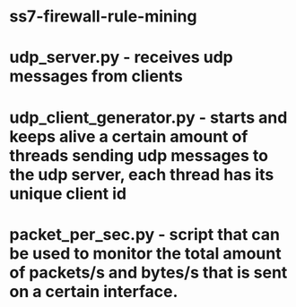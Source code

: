 # ss7-firewall-rule-mining

# udp_server.py - receives udp messages from clients

# udp_client_generator.py - starts and keeps alive a certain amount of threads sending udp messages to the udp server, each thread has its unique client id

# packet_per_sec.py - script that can be used to monitor the total amount of packets/s and bytes/s that is sent on a certain interface.
